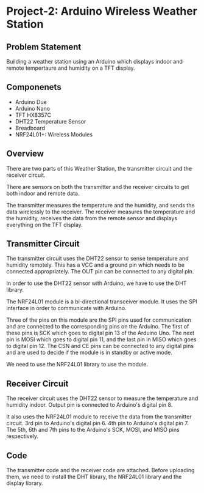 # Project-2: Arduino Wireless Weather Station
## Problem Statement
Building a weather station using an Arduino which displays indoor and remote tempertaure and humidity on a TFT display.
## Componenets
* Arduino Due
* Arduino Nano
* TFT HX8357C
* DHT22 Temperature Sensor
* Breadboard
* NRF24L01+: Wireless Modules
## Overview
There are two parts of this Weather Station, the transmitter circuit and the receiver circuit.

There are sensors on both the transmitter and the receiver circuits to get both indoor and remote data.

The transmitter measures the temperature and the humidity, and sends the data wirelessly to the receiver. The receiver measures the temperature and the humidity, receives the data from the remote sensor and displays everything on the TFT display.
## Transmitter Circuit
The transmitter circuit uses the DHT22 sensor to sense temperature and humidity remotely. This has a VCC and a ground pin which needs to be connected appropriately. The OUT pin can be connected to any digital pin.

In order to use the DHT22 sensor with Arduino, we have to use the DHT library.

The NRF24L01 module is a bi-directional transceiver module. It uses the SPI interface in order to communicate with Arduino.

Three of the pins on this module are the SPI pins used for communication and are connected to the corresponding pins on the Arduino. The first of these pins is SCK which goes to digital pin 13 of the Arduino Uno. The next pin is MOSI which goes to digital pin 11, and the last pin in MISO which goes to digital pin 12. The CSN and CE pins can be connected to any digital pins and are used to decide if the module is in standby or active mode.

We need to use the NRF24L01 library to use the module.
## Receiver Circuit
The receiver circuit uses the DHT22 sensor to measure the temperature and humidity indoor. Output pin is connected to Arduino's digital pin 8.

It also uses the NRF24L01 module to receive the data from the transmitter circuit. 3rd pin to Arduino's digital pin 6. 4th pin to Arduino's digital pin 7. The 5th, 6th and 7th pins to the Arduino's SCK, MOSI, and MISO pins respectively.
## Code
The transmitter code and the receiver code are attached. Before uploading them, we need to install the DHT library, the NRF24L01 library and the display library.



